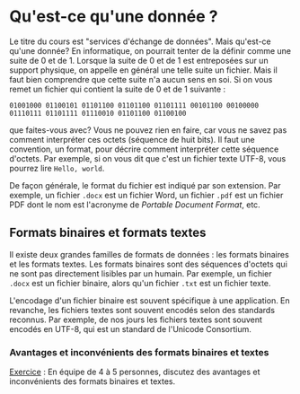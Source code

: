 # Qu'est-ce qu'une donnée ?

Le titre du cours est "services d'échange de données". Mais qu'est-ce qu'une
donnée? En informatique, on pourrait tenter de la définir comme une suite de 0
et de 1. Lorsque la suite de 0 et de 1 est entreposées sur un support physique,
on appelle en général une telle suite un fichier. Mais il faut bien comprendre
que cette suite n'a aucun sens en soi. Si on vous remet un fichier qui
contient la suite de 0 et de 1 suivante :
```text
01001000 01100101 01101100 01101100 01101111 00101100 00100000 01110111 01101111 01110010 01101100 01100100
```
que faites-vous avec? Vous ne pouvez rien en faire, car vous ne savez pas
comment interpréter ces octets (séquence de huit bits). Il faut une
convention, un format, pour décrire comment interpréter cette séquence d'octets.
Par exemple, si on vous dit que c'est un fichier texte UTF-8, vous pourrez lire
`Hello, world`.

De façon générale, le format du fichier est indiqué par son extension. Par
exemple, un fichier `.docx` est un fichier Word, un fichier `.pdf` est un
fichier PDF dont le nom est l'acronyme de _Portable Document Format_, etc.

## Formats binaires et formats textes

Il existe deux grandes familles de formats de données : les formats binaires et
les formats textes. Les formats binaires sont des séquences d'octets qui ne
sont pas directement lisibles par un humain. Par exemple, un
fichier `.docx` est un fichier binaire, alors qu'un fichier `.txt` est un
fichier texte.

L'encodage d'un fichier binaire est souvent spécifique à une application. En
revanche, les fichiers textes sont souvent encodés selon des standards reconnus.
Par exemple, de nos jours les fichiers textes sont souvent encodés en UTF-8, qui
est un standard de l'Unicode Consortium.

### Avantages et inconvénients des formats binaires et textes

[Exercice](../exercices/binaire_texte.md) :
En équipe de 4 à 5 personnes, discutez des avantages et inconvénients des
formats binaires et textes.

<!-- Le tableau suivant résume les avantages et inconvénients des formats binaires et
textes :

| Format          | Avantages                                                                 | Inconvénients                                                      |
|-----------------|---------------------------------------------------------------------------|--------------------------------------------------------------------|
| Binaire         | - Plus compact, économise de l'espace de stockage<br>- Plus rapide à lire et à écrire par les machines<br>- Peut contenir des données plus complexes | - Non lisible par l'humain<br>- Dépendant de l'application qui l'a créé<br>- Difficile à déboguer et à modifier manuellement |
| Texte           | - Lisible par l'humain<br>- Facile à modifier et à déboguer<br>- Indépendant de l'application, souvent basé sur des standards reconnus | - Peut être plus volumineux<br>- Moins efficace en termes de vitesse de lecture/écriture par les machines<br>- Peut nécessiter un encodage spécifique (comme UTF-8) |
 -->
